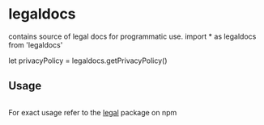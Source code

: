 # legaldocs
contains source of legal docs for programmatic use.
import * as legaldocs from 'legaldocs'

let privacyPolicy = legaldocs.getPrivacyPolicy()
## Usage

```javascript

```

For exact usage refer to the [legal](https://www.npmjs.com/package/legal) package on npm
